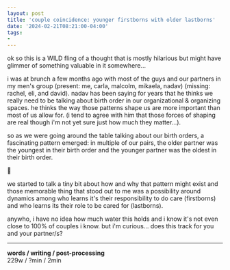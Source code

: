 ```yaml
---
layout: post
title: 'couple coincidence: younger firstborns with older lastborns'
date: '2024-02-21T08:21:00-04:00'
tags:
- 
--- 
```



ok so this is a WILD fling of a thought that is mostly hilarious but might have glimmer of something valuable in it somewhere...

i was at brunch a few months ago with most of the guys and our partners in my men's group (present: me, carla, malcolm, mikaela, nadav) (missing: rachel, eli, and david). nadav has been saying for years that he thinks we really need to be talking about birth order in our organizational & organizing spaces. he thinks the way those patterns shape us are more important than most of us allow for. (i tend to agree with him that those forces of shaping are real though i'm not yet sure just how much they matter...). 

so as we were going around the table talking about our birth orders, a fascinating pattern emerged: in multiple of our pairs, the older partner was the youngest in their birth order and the younger partner was the oldest in their birth order. 

🤯

we started to talk a tiny bit about how and why that pattern might exist and those memorable thing that stood out to me was a possibility around dynamics among who learns it's their responsibility to do care (firstborns) and who learns its their role to be cared for (lastborns). 

anywho, i have no idea how much water this holds and i know it's not even close to 100% of couples i know. but i'm curious... does this track for you and your partner/s? 


---


<!-- hyperlink bank -->


<!-- &#042; = asterisk -->
<!-- &#039; = single quote '-->

**words / writing / post-processing**  
229w / ?min / 2min